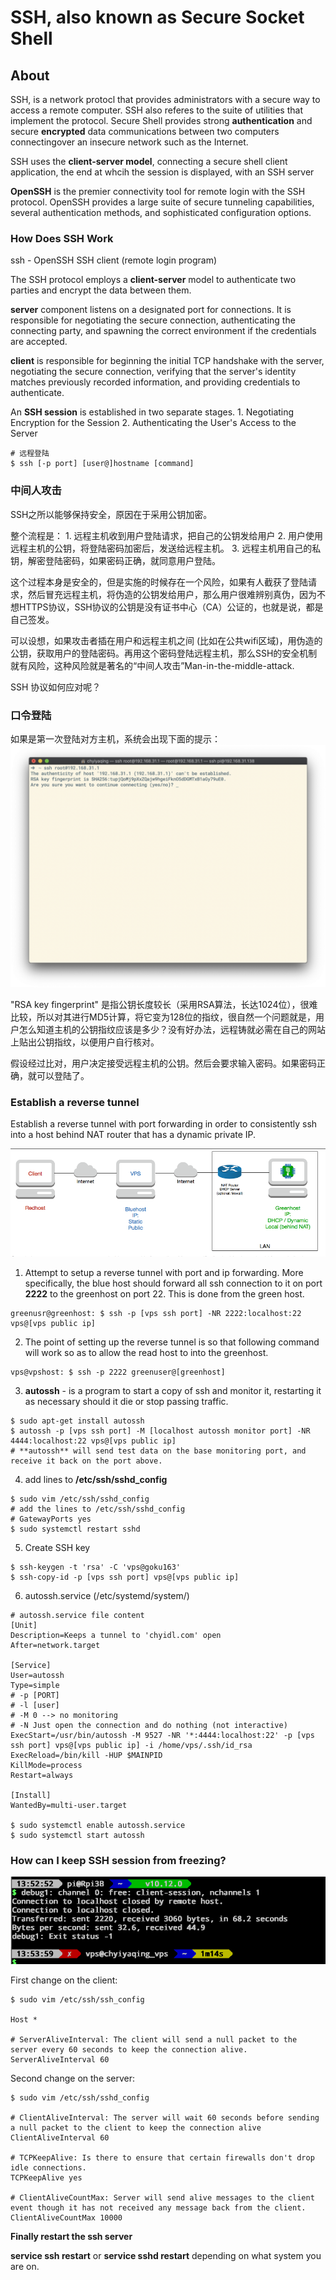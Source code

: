 # SSH, also known as Secure Socket Shell

## About 

SSH, is a network protocl that provides administrators with a secure way to access a remote computer. SSH also referes to the suite of utilities that implement the protocol. Secure Shell provides strong **authentication** and secure **encrypted** data communications between two computers connectingover an insecure network such as the Internet. 

SSH uses the **client-server model**, connecting a secure shell client application, the end at whcih the session is displayed, with an SSH server

**OpenSSH** is the premier connectivity tool for remote login with the SSH protocol. OpenSSH provides a large suite of secure tunneling capabilities, several authentication methods, and sophisticated configuration options.

### How Does SSH Work 

ssh - OpenSSH SSH client (remote login program)

The SSH protocol employs a **client-server** model to authenticate two parties and encrypt the data between them.

**server** component listens on a designated port for connections. It is responsible for negotiating the secure connection, authenticating the connecting party, and spawning the correct environment if the credentials are accepted. 

**client** is responsible for beginning the initial TCP handshake with the server, negotiating the secure connection, verifying that the server's identity matches previously recorded information, and providing credentials to authenticate.

An **SSH session** is established in two separate stages.
    1. Negotiating Encryption for the Session 
    2. Authenticating the User's Access to the Server 


```
# 远程登陆
$ ssh [-p port] [user@]hostname [command] 
```

### 中间人攻击

SSH之所以能够保持安全，原因在于采用公钥加密。

整个流程是：
    1. 远程主机收到用户登陆请求，把自己的公钥发给用户
    2. 用户使用远程主机的公钥，将登陆密码加密后，发送给远程主机。
    3. 远程主机用自己的私钥，解密登陆密码，如果密码正确，就同意用户登陆。

这个过程本身是安全的，但是实施的时候存在一个风险，如果有人截获了登陆请求，然后冒充远程主机，将伪造的公钥发给用户，那么用户很难辨别真伪，因为不想HTTPS协议，SSH协议的公钥是没有证书中心（CA）公证的，也就是说，都是自己签发。

可以设想，如果攻击者插在用户和远程主机之间 (比如在公共wifi区域)，用伪造的公钥，获取用户的登陆密码。再用这个密码登陆远程主机，那么SSH的安全机制就有风险，这种风险就是著名的“中间人攻击”Man-in-the-middle-attack.

SSH 协议如何应对呢？

### 口令登陆

如果是第一次登陆对方主机，系统会出现下面的提示：
![第一次登陆对方主机](/imgs/os/UnixLinux/ssh_password_login.png?raw=true)

"RSA key fingerprint" 是指公钥长度较长（采用RSA算法，长达1024位），很难比较，所以对其进行MD5计算，将它变为128位的指纹，很自然一个问题就是，用户怎么知道主机的公钥指纹应该是多少？没有好办法，远程铸就必需在自己的网站上贴出公钥指纹，以便用户自行核对。

假设经过比对，用户决定接受远程主机的公钥。然后会要求输入密码。如果密码正确，就可以登陆了。

### Establish a reverse tunnel 

Establish a reverse tunnel with port forwarding in order to consistently ssh into a host behind NAT router that has a dynamic private IP.

![Reverse tunnel SSH](/imgs/os/UnixLinux/reverse_tunnel_ssh.png?raw=true)

1. Attempt to setup a reverse tunnel with port and ip forwarding. More specifically, the blue host should forward all ssh connection to it on port **2222** to the greenhost on port 22. This is done from the green host.
```
greenusr@greenhost: $ ssh -p [vps ssh port] -NR 2222:localhost:22 vps@[vps public ip]
```

2. The point of setting up the reverse tunnel is so that following command will work so as to allow the read host to into the greenhost.
```
vps@vpshost: $ ssh -p 2222 greenuser@[greenhost] 
```

3. **autossh** - is a program to start a copy of ssh and monitor it, restarting it as necessary should it die or stop passing traffic. 
```
$ sudo apt-get install autossh 
$ autossh -p [vps ssh port] -M [localhost autossh monitor port] -NR 4444:localhost:22 vps@[vps public ip] 
# **autossh** will send test data on the base monitoring port, and receive it back on the port above.
```

4. add lines to **/etc/ssh/sshd_config**
```
$ sudo vim /etc/ssh/sshd_config 
# add the lines to /etc/ssh/sshd_config 
# GatewayPorts yes 
$ sudo systemctl restart sshd 
```

5. Create SSH key 
```
$ ssh-keygen -t 'rsa' -C 'vps@goku163'
$ ssh-copy-id -p [vps ssh port] vps@[vps public ip]
```

6. autossh.service (/etc/systemd/system/)
```
# autossh.service file content 
[Unit]
Description=Keeps a tunnel to 'chyidl.com' open 
After=network.target 

[Service]
User=autossh 
Type=simple
# -p [PORT]
# -l [user]
# -M 0 --> no monitoring 
# -N Just open the connection and do nothing (not interactive)
ExecStart=/usr/bin/autossh -M 9527 -NR '*:4444:localhost:22' -p [vps ssh port] vps@[vps public ip] -i /home/vps/.ssh/id_rsa
ExecReload=/bin/kill -HUP $MAINPID
KillMode=process
Restart=always

[Install]
WantedBy=multi-user.target 

$ sudo systemctl enable autossh.service 
$ sudo systemctl start autossh 
```

### How can I keep SSH session from freezing? 

![](/imgs/ilikeit/SSH/ssh_connection_closed_by_remote_host.png?raw=true)

First change on the client:
```
$ sudo vim /etc/ssh/ssh_config 

Host * 

# ServerAliveInterval: The client will send a null packet to the server every 60 seconds to keep the connection alive.
ServerAliveInterval 60 

```

Second change on the server:
```
$ sudo vim /etc/ssh/sshd_config 

# ClientAliveInterval: The server will wait 60 seconds before sending a null packet to the client to keep the connection alive
ClientAliveInterval 60 

# TCPKeepAlive: Is there to ensure that certain firewalls don't drop idle connections.
TCPKeepAlive yes 

# ClientAliveCountMax: Server will send alive messages to the client event though it has not received any message back from the client.
ClientAliveCountMax 10000
```

**Finally restart the ssh server**

**service ssh restart** or **service sshd restart** depending on what system you are on.
